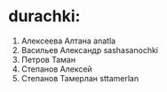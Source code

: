 # durachki:
1. Алексеева Алтана anatla
2. Васильев Александр sashasanochki
3. Петров Таман 
4. Степанов Алексей
5. Степанов Тамерлан sttamerlan

